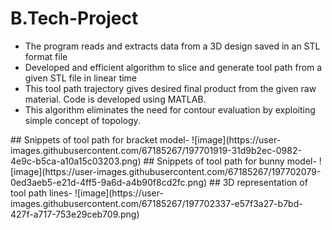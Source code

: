 # B.Tech-Project
<ul>
  <li>The program reads and extracts data from a 3D design saved in an STL format file</li>
  <li>Developed and efficient algorithm to slice and generate tool path from a given STL file in linear time</li>
  <li>This tool path trajectory gives desired final product from the given raw material. Code is developed using MATLAB.</li>
  <li>This algorithm eliminates the need for contour evaluation by exploiting simple concept of topology.</li>
</ul>
## Snippets of tool path for bracket model-
![image](https://user-images.githubusercontent.com/67185267/197701919-31d9b2ec-0982-4e9c-b5ca-a10a15c03203.png)
## Snippets of tool path for bunny model-
![image](https://user-images.githubusercontent.com/67185267/197702079-0ed3aeb5-e21d-4ff5-9a6d-a4b90f8cd2fc.png)
## 3D representation of tool path lines-
![image](https://user-images.githubusercontent.com/67185267/197702337-e57f3a27-b7bd-427f-a717-753e29ceb709.png)
